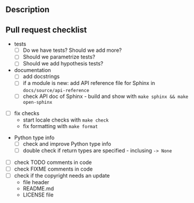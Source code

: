 ## Description

<!-- Please describe your pull request here. -->

## Pull request checklist

- tests
  - [ ] Do we have tests? Should we add more?
  - [ ] Should we parametrize tests?
  - [ ] Should we add hypothesis tests?
- documentation
  - [ ] add docstrings
  - [ ] if a module is new: add API reference file for Sphinx in `docs/source/api-reference`
  - [ ] check API doc of Sphinx - build and show with `make sphinx && make open-sphinx`
- [ ] fix checks
  - start locale checks with `make check`
  - fix formatting with `make format`
- Python type info
  - [ ] check and improve Python type info
  - [ ] double check if return types are specified - inclusing `-> None`
- [ ] check TODO comments in code
- [ ] check FIXME comments in code
- [ ] check if the copyright needs an update
  - file header
  - README.md
  - LICENSE file
